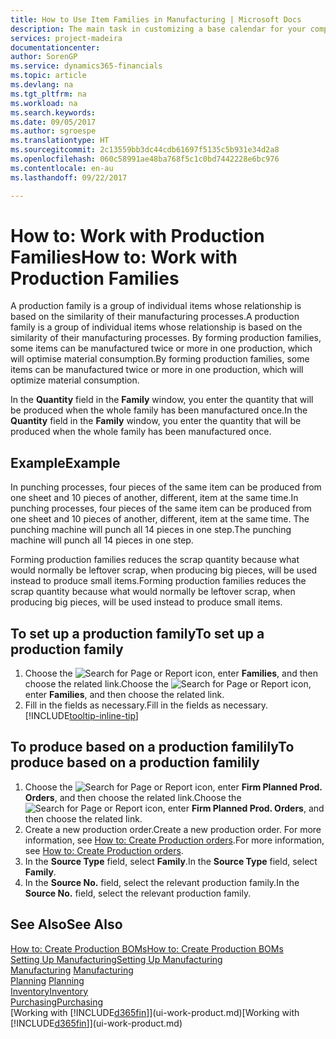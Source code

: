 ```yaml
---
title: How to Use Item Families in Manufacturing | Microsoft Docs
description: The main task in customizing a base calendar for your company, or one of its business partners, is to enter any changes to working and nonworking day status.
services: project-madeira
documentationcenter: 
author: SorenGP
ms.service: dynamics365-financials
ms.topic: article
ms.devlang: na
ms.tgt_pltfrm: na
ms.workload: na
ms.search.keywords: 
ms.date: 09/05/2017
ms.author: sgroespe
ms.translationtype: HT
ms.sourcegitcommit: 2c13559bb3dc44cdb61697f5135c5b931e34d2a8
ms.openlocfilehash: 060c58991ae48ba768f5c1c0bd7442228e6bc976
ms.contentlocale: en-au
ms.lasthandoff: 09/22/2017

---
```

# <a name="how-to-work-with-production-families"></a><span data-ttu-id="2cf66-103">How to: Work with Production Families</span><span class="sxs-lookup"><span data-stu-id="2cf66-103">How to: Work with Production Families</span></span>
<span data-ttu-id="2cf66-104">A production family is a group of individual items whose relationship is based on the similarity of their manufacturing processes.</span><span class="sxs-lookup"><span data-stu-id="2cf66-104">A production family is a group of individual items whose relationship is based on the similarity of their manufacturing processes.</span></span> <span data-ttu-id="2cf66-105">By forming production families, some items can be manufactured twice or more in one production, which will optimise material consumption.</span><span class="sxs-lookup"><span data-stu-id="2cf66-105">By forming production families, some items can be manufactured twice or more in one production, which will optimize material consumption.</span></span>

<span data-ttu-id="2cf66-106">In the **Quantity** field in the **Family** window, you enter the quantity that will be produced when the whole family has been manufactured once.</span><span class="sxs-lookup"><span data-stu-id="2cf66-106">In the **Quantity** field in the **Family** window, you enter the quantity that will be produced when the whole family has been manufactured once.</span></span>

## <a name="example"></a><span data-ttu-id="2cf66-107">Example</span><span class="sxs-lookup"><span data-stu-id="2cf66-107">Example</span></span>
<span data-ttu-id="2cf66-108">In punching processes, four pieces of the same item can be produced from one sheet and 10 pieces of another, different, item at the same time.</span><span class="sxs-lookup"><span data-stu-id="2cf66-108">In punching processes, four pieces of the same item can be produced from one sheet and 10 pieces of another, different, item at the same time.</span></span> <span data-ttu-id="2cf66-109">The punching machine will punch all 14 pieces in one step.</span><span class="sxs-lookup"><span data-stu-id="2cf66-109">The punching machine will punch all 14 pieces in one step.</span></span>

<span data-ttu-id="2cf66-110">Forming production families reduces the scrap quantity because what would normally be leftover scrap, when producing big pieces, will be used instead to produce small items.</span><span class="sxs-lookup"><span data-stu-id="2cf66-110">Forming production families reduces the scrap quantity because what would normally be leftover scrap, when producing big pieces, will be used instead to produce small items.</span></span>

## <a name="to-set-up-a-production-family"></a><span data-ttu-id="2cf66-111">To set up a production family</span><span class="sxs-lookup"><span data-stu-id="2cf66-111">To set up a production family</span></span>
1. <span data-ttu-id="2cf66-112">Choose the ![Search for Page or Report](media/ui-search/search_small.png "Search for Page or Report icon") icon, enter **Families**, and then choose the related link.</span><span class="sxs-lookup"><span data-stu-id="2cf66-112">Choose the ![Search for Page or Report](media/ui-search/search_small.png "Search for Page or Report icon") icon, enter **Families**, and then choose the related link.</span></span>
2. <span data-ttu-id="2cf66-113">Fill in the fields as necessary.</span><span class="sxs-lookup"><span data-stu-id="2cf66-113">Fill in the fields as necessary.</span></span> [!INCLUDE[tooltip-inline-tip](includes/tooltip-inline-tip_md.md)]

## <a name="to-produce-based-on-a-production-familily"></a><span data-ttu-id="2cf66-114">To produce based on a production familily</span><span class="sxs-lookup"><span data-stu-id="2cf66-114">To produce based on a production familily</span></span>
1. <span data-ttu-id="2cf66-115">Choose the ![Search for Page or Report](media/ui-search/search_small.png "Search for Page or Report icon") icon, enter **Firm Planned Prod. Orders**, and then choose the related link.</span><span class="sxs-lookup"><span data-stu-id="2cf66-115">Choose the ![Search for Page or Report](media/ui-search/search_small.png "Search for Page or Report icon") icon, enter **Firm Planned Prod. Orders**, and then choose the related link.</span></span>
2. <span data-ttu-id="2cf66-116">Create a new production order.</span><span class="sxs-lookup"><span data-stu-id="2cf66-116">Create a new production order.</span></span> <span data-ttu-id="2cf66-117">For more information, see [How to: Create Production orders](production-how-to-create-production-orders.md).</span><span class="sxs-lookup"><span data-stu-id="2cf66-117">For more information, see [How to: Create Production orders](production-how-to-create-production-orders.md).</span></span>
3. <span data-ttu-id="2cf66-118">In the **Source Type** field, select **Family**.</span><span class="sxs-lookup"><span data-stu-id="2cf66-118">In the **Source Type** field, select **Family**.</span></span>  
4. <span data-ttu-id="2cf66-119">In the **Source No.** field, select the relevant production family.</span><span class="sxs-lookup"><span data-stu-id="2cf66-119">In the **Source No.** field, select the relevant production family.</span></span>

## <a name="see-also"></a><span data-ttu-id="2cf66-120">See Also</span><span class="sxs-lookup"><span data-stu-id="2cf66-120">See Also</span></span>
[<span data-ttu-id="2cf66-121">How to: Create Production BOMs</span><span class="sxs-lookup"><span data-stu-id="2cf66-121">How to: Create Production BOMs</span></span>](production-how-to-create-production-boms.md)  
[<span data-ttu-id="2cf66-122">Setting Up Manufacturing</span><span class="sxs-lookup"><span data-stu-id="2cf66-122">Setting Up Manufacturing</span></span>](production-configure-production-processes.md)  
<span data-ttu-id="2cf66-123">[Manufacturing](production-manage-manufacturing.md)  </span><span class="sxs-lookup"><span data-stu-id="2cf66-123">[Manufacturing](production-manage-manufacturing.md)  </span></span>  
<span data-ttu-id="2cf66-124">[Planning](production-planning.md) </span><span class="sxs-lookup"><span data-stu-id="2cf66-124">[Planning](production-planning.md) </span></span>  
[<span data-ttu-id="2cf66-125">Inventory</span><span class="sxs-lookup"><span data-stu-id="2cf66-125">Inventory</span></span>](inventory-manage-inventory.md)  
[<span data-ttu-id="2cf66-126">Purchasing</span><span class="sxs-lookup"><span data-stu-id="2cf66-126">Purchasing</span></span>](purchasing-manage-purchasing.md)  
<span data-ttu-id="2cf66-127">[Working with [!INCLUDE[d365fin](includes/d365fin_md.md)]](ui-work-product.md)</span><span class="sxs-lookup"><span data-stu-id="2cf66-127">[Working with [!INCLUDE[d365fin](includes/d365fin_md.md)]](ui-work-product.md)</span></span>

